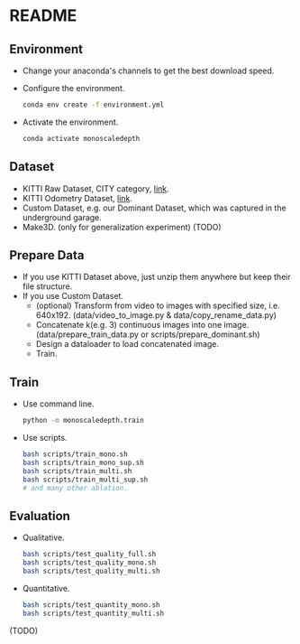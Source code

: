 # README

## Environment

- Change your anaconda's channels to get the best download speed.

- Configure the environment.

  ```bash
  conda env create -f environment.yml
  ```

- Activate the environment.

  ```bash
  conda activate monoscaledepth
  ```

## Dataset

- KITTI Raw Dataset, CITY category, [link](http://www.cvlibs.net/datasets/kitti/raw_data.php).
- KITTI Odometry Dataset, [link](http://www.cvlibs.net/datasets/kitti/eval_odometry.php).
- Custom Dataset, e.g. our Dominant Dataset, which was captured in the underground garage.
- Make3D. (only for generalization experiment) (TODO)

## Prepare Data

- If you use KITTI Dataset above, just unzip them anywhere but keep their file structure.
- If you use Custom Dataset.
  - (optional) Transform from video to images with specified size, i.e. 640x192. (data/video_to_image.py & data/copy_rename_data.py)
  - Concatenate k(e.g. 3) continuous images into one image. (data/prepare_train_data.py or scripts/prepare_dominant.sh)
  - Design a dataloader to load concatenated image.
  - Train.

## Train

- Use command line.

  ``` bash
  python -m monoscaledepth.train
  ```

- Use scripts.

  ```bash
  bash scripts/train_mono.sh
  bash scripts/train_mono_sup.sh
  bash scripts/train_multi.sh
  bash scripts/train_multi_sup.sh
  # and many other ablation.
  ```

## Evaluation

- Qualitative.

  ```bash
  bash scripts/test_quality_full.sh
  bash scripts/test_quality_mono.sh
  bash scripts/test_quality_multi.sh
  ```

- Quantitative.

  ```bash
  bash scripts/test_quantity_mono.sh
  bash scripts/test_quantity_multi.sh
  ```

(TODO)
